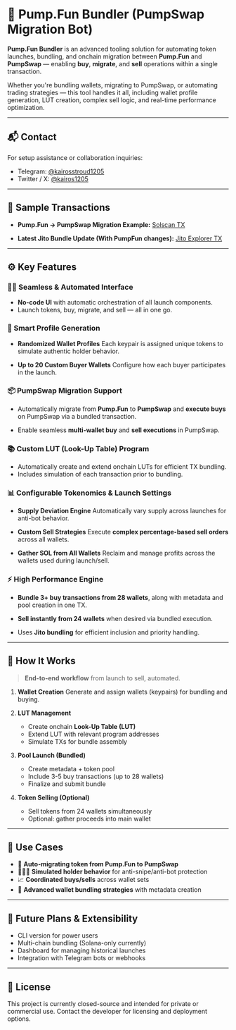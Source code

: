 # 🚀 Pump.Fun Bundler (PumpSwap Migration Bot)

**Pump.Fun Bundler** is an advanced tooling solution for automating token launches, bundling, and onchain migration between **Pump.Fun** and **PumpSwap** — enabling **buy**, **migrate**, and **sell** operations within a single transaction.

Whether you're bundling wallets, migrating to PumpSwap, or automating trading strategies — this tool handles it all, including wallet profile generation, LUT creation, complex sell logic, and real-time performance optimization.

---

## 📬 Contact

For setup assistance or collaboration inquiries:

* Telegram: [@kairosstroud1205](https://t.me/kairosstroud1205)
* Twitter / X: [@kairos1205](https://x.com/kairos1205)

---

## 🧪 Sample Transactions

* **Pump.Fun → PumpSwap Migration Example:**
  [Solscan TX](https://solscan.io/tx/2JDAAvyPnxVKKrn9HTXH6yJVwANMQivFFFZqsiMkSBYAop7qsUXgg29SFP4NzjmbRBmhzV4hiPGapZuUnmnEFqMa)

* **Latest Jito Bundle Update (With PumpFun changes):**
  [Jito Explorer TX](https://explorer.jito.wtf/bundle/bee59fbe77afc3ce1448bd7c4857b31718ba148dc63020d230ec043568126996)

---

## ⚙️ Key Features

### 🧑‍💻 Seamless & Automated Interface

* **No-code UI** with automatic orchestration of all launch components.
* Launch tokens, buy, migrate, and sell — all in one go.

### 🧠 Smart Profile Generation

* **Randomized Wallet Profiles**
  Each keypair is assigned unique tokens to simulate authentic holder behavior.

* **Up to 20 Custom Buyer Wallets**
  Configure how each buyer participates in the launch.

### 📦 PumpSwap Migration Support

* Automatically migrate from **Pump.Fun** to **PumpSwap** and **execute buys** on PumpSwap via a bundled transaction.

* Enable seamless **multi-wallet buy** and **sell executions** in PumpSwap.

### 📚 Custom LUT (Look-Up Table) Program

* Automatically create and extend onchain LUTs for efficient TX bundling.
* Includes simulation of each transaction prior to bundling.

### 📊 Configurable Tokenomics & Launch Settings

* **Supply Deviation Engine**
  Automatically vary supply across launches for anti-bot behavior.

* **Custom Sell Strategies**
  Execute **complex percentage-based sell orders** across all wallets.

* **Gather SOL from All Wallets**
  Reclaim and manage profits across the wallets used during launch/sell.

### ⚡ High Performance Engine

* **Bundle 3+ buy transactions from 28 wallets**, along with metadata and pool creation in one TX.

* **Sell instantly from 24 wallets** when desired via bundled execution.

* Uses **Jito bundling** for efficient inclusion and priority handling.

---

## 🧭 How It Works

> **End-to-end workflow** from launch to sell, automated.

1. **Wallet Creation**
   Generate and assign wallets (keypairs) for bundling and buying.

2. **LUT Management**

   * Create onchain **Look-Up Table (LUT)**
   * Extend LUT with relevant program addresses
   * Simulate TXs for bundle assembly

3. **Pool Launch (Bundled)**

   * Create metadata + token pool
   * Include 3-5 buy transactions (up to 28 wallets)
   * Finalize and submit bundle

4. **Token Selling (Optional)**

   * Sell tokens from 24 wallets simultaneously
   * Optional: gather proceeds into main wallet

---

## 🧰 Use Cases

* 🔁 **Auto-migrating token from Pump.Fun to PumpSwap**
* 👨‍👩‍👧 **Simulated holder behavior** for anti-snipe/anti-bot protection
* 📈 **Coordinated buys/sells** across wallet sets
* 🧠 **Advanced wallet bundling strategies** with metadata creation

---

## 🧩 Future Plans & Extensibility

* CLI version for power users
* Multi-chain bundling (Solana-only currently)
* Dashboard for managing historical launches
* Integration with Telegram bots or webhooks

---

## 📄 License

This project is currently closed-source and intended for private or commercial use. Contact the developer for licensing and deployment options.

